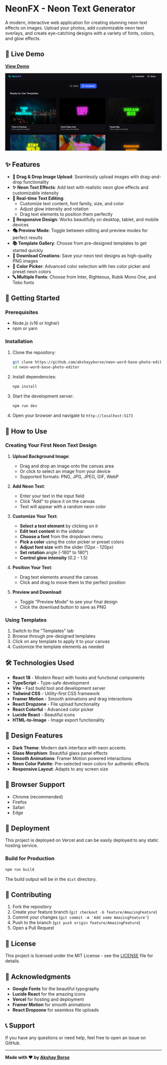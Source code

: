 # NeonFX - Neon Text Generator

A modern, interactive web application for creating stunning neon text effects on images. Upload your photos, add customizable neon text overlays, and create eye-catching designs with a variety of fonts, colors, and glow effects.

## 🌟 Live Demo

**[View Demo](https://neon-word-base-photo-editor.vercel.app/)**

![Neonphoto Editor Screenshot](public/neonss.png)

## ✨ Features

- **🎨 Drag & Drop Image Upload**: Seamlessly upload images with drag-and-drop functionality
- **✨ Neon Text Effects**: Add text with realistic neon glow effects and customizable intensity
- **🎯 Real-time Text Editing**: 
  - Customize text content, font family, size, and color
  - Adjust glow intensity and rotation
  - Drag text elements to position them perfectly
- **📱 Responsive Design**: Works beautifully on desktop, tablet, and mobile devices
- **🎭 Preview Mode**: Toggle between editing and preview modes for perfect results
- **📚 Template Gallery**: Choose from pre-designed templates to get started quickly
- **💾 Download Creations**: Save your neon text designs as high-quality PNG images
- **🎨 Color Picker**: Advanced color selection with hex color picker and preset neon colors
- **🔤 Multiple Fonts**: Choose from Inter, Righteous, Rubik Mono One, and Teko fonts

## 🚀 Getting Started

### Prerequisites

- Node.js (v16 or higher)
- npm or yarn

### Installation

1. Clone the repository:
   ```bash
   git clone https://github.com/akshayyborse/neon-word-base-photo-editor.git
   cd neon-word-base-photo-editor
   ```

2. Install dependencies:
   ```bash
   npm install
   ```

3. Start the development server:
   ```bash
   npm run dev
   ```

4. Open your browser and navigate to `http://localhost:5173`

## 📖 How to Use

### Creating Your First Neon Text Design

1. **Upload Background Image**: 
   - Drag and drop an image onto the canvas area
   - Or click to select an image from your device
   - Supported formats: PNG, JPG, JPEG, GIF, WebP

2. **Add Neon Text**:
   - Enter your text in the input field
   - Click "Add" to place it on the canvas
   - Text will appear with a random neon color

3. **Customize Your Text**:
   - **Select a text element** by clicking on it
   - **Edit text content** in the sidebar
   - **Choose a font** from the dropdown menu
   - **Pick a color** using the color picker or preset colors
   - **Adjust font size** with the slider (12px - 120px)
   - **Set rotation** angle (-180° to 180°)
   - **Control glow intensity** (0.2 - 1.5)

4. **Position Your Text**:
   - Drag text elements around the canvas
   - Click and drag to move them to the perfect position

5. **Preview and Download**:
   - Toggle "Preview Mode" to see your final design
   - Click the download button to save as PNG

### Using Templates

1. Switch to the "Templates" tab
2. Browse through pre-designed templates
3. Click on any template to apply it to your canvas
4. Customize the template elements as needed

## 🛠️ Technologies Used

- **React 18** - Modern React with hooks and functional components
- **TypeScript** - Type-safe development
- **Vite** - Fast build tool and development server
- **Tailwind CSS** - Utility-first CSS framework
- **Framer Motion** - Smooth animations and drag interactions
- **React Dropzone** - File upload functionality
- **React Colorful** - Advanced color picker
- **Lucide React** - Beautiful icons
- **HTML-to-Image** - Image export functionality

## 🎨 Design Features

- **Dark Theme**: Modern dark interface with neon accents
- **Glass Morphism**: Beautiful glass panel effects
- **Smooth Animations**: Framer Motion powered interactions
- **Neon Color Palette**: Pre-selected neon colors for authentic effects
- **Responsive Layout**: Adapts to any screen size

## 📱 Browser Support

- Chrome (recommended)
- Firefox
- Safari
- Edge

## 🚀 Deployment

This project is deployed on Vercel and can be easily deployed to any static hosting service.

### Build for Production

```bash
npm run build
```

The build output will be in the `dist` directory.

## 🤝 Contributing

1. Fork the repository
2. Create your feature branch (`git checkout -b feature/AmazingFeature`)
3. Commit your changes (`git commit -m 'Add some AmazingFeature'`)
4. Push to the branch (`git push origin feature/AmazingFeature`)
5. Open a Pull Request

## 📄 License

This project is licensed under the MIT License - see the [LICENSE](LICENSE) file for details.

## 🙏 Acknowledgments

- **Google Fonts** for the beautiful typography
- **Lucide React** for the amazing icons
- **Vercel** for hosting and deployment
- **Framer Motion** for smooth animations
- **React Dropzone** for seamless file uploads

## 📞 Support

If you have any questions or need help, feel free to open an issue on GitHub.

---

**Made with ❤️ by [Akshay Borse](https://github.com/akshayyborse)**
